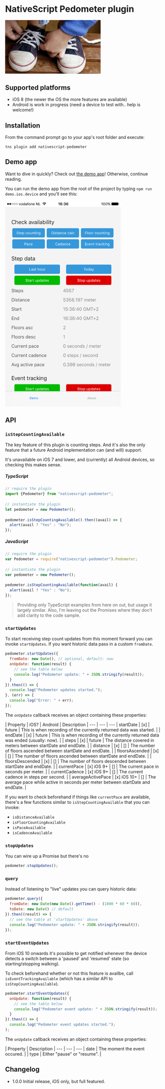 # NativeScript Pedometer plugin

<img src="https://raw.githubusercontent.com/EddyVerbruggen/nativescript-pedometer/master/tie-shoes.jpg" width="310px"/>

## Supported platforms
* iOS 8 (the newer the OS the more features are available)
* Android is work in progress (need a device to test with.. help is welcome!)

## Installation
From the command prompt go to your app's root folder and execute:

```
tns plugin add nativescript-pedometer
```

## Demo app
Want to dive in quickly? Check out [the demo app](demo)! Otherwise, continue reading.

You can run the demo app from the root of the project by typing `npm run demo.ios.device` and you'll see this:

<img src="https://raw.githubusercontent.com/EddyVerbruggen/nativescript-pedometer/master/demo.png" width="375px"/>


## API

### `isStepCountingAvailable`
The key feature of this plugin is counting steps. And it's also the only feature that a
future Android implementation can (and will) support.

It's unavailable on iOS 7 and lower, and (currently) all Android devices, so checking this makes sense.

##### TypeScript
```js
// require the plugin
import {Pedometer} from "nativescript-pedometer";

// instantiate the plugin
let pedometer = new Pedometer();

pedometer.isStepCountingAvailable().then((avail) => {
  alert(avail ? "Yes" : "No");
});
```

##### JavaScript
```js
// require the plugin
var Pedometer = require("nativescript-pedometer").Pedometer;

// instantiate the plugin
var pedometer = new Pedometer();

pedometer.isStepCountingAvailable(function(avail) {
  alert(avail ? "Yes" : "No");
});
```

> Providing only TypeScript examples from here on out, but usage it largely similar. Also, I'm leaving out the Promises where they don't add clarity to the code sample.

### `startUpdates`
To start receiving step count updates from this moment forward you can invoke `startUpdates`.
If you want historic data pass in a custom `fromDate`.

```js
pedometer.startUpdates({
  fromDate: new Date(), // optional, default: now
  onUpdate: function(result) {
    // see the table below
    console.log("Pedometer update: " + JSON.stringify(result));
  }
}).then(() => {
  console.log("Pedometer updates started.");
}, (err) => {
  console.log("Error: " + err);
});
```

The `onUpdate` callback receives an object containing these properties:

| Property | iOS? | Android | Description |
--- | --- | ---
| startDate | [x] | future | This is when recording of the currently returned data was started. |
| endDate | [x] | future | This is when recording of the currently returned data was ended (usually: now). |
| steps | [x] | future | The distance covered in meters between startDate and endDate. |
| distance | [x] | [] | The number of floors ascended between startDate and endDate. |
| floorsAscended | [x] | [] | The number of floors ascended between startDate and endDate. |
| floorsDescended | [x] | [] | The number of floors descended between startDate and endDate. |
| currentPace | [x] iOS 9+ | [] | The current pace in seconds per meter. |
| currentCadence | [x] iOS 9+ | [] | The current cadence in steps per second. |
| averageActivePace | [x] iOS 10+ | [] | The average pace while active in seconds per meter between startDate and endDate. |

If you want to check beforehand if things like `currentPace` are available,
there's a few functions similar to `isStepCountingAvailable` that you can invoke:

* `isDistanceAvailable`
* `isFloorCountingAvailable`
* `isPaceAvailable`
* `isCadenceAvailable`

### `stopUpdates`
You can wire up a Promise but there's no 

```js
pedometer.stopUpdates();
```

### `query`
Instead of listening to "live" updates you can query historic data:

```js
pedometer.query({
  fromDate: new Date(new Date().getTime() - (1000 * 60 * 60)),
  toDate: new Date() // default
}).then((result) => {
  // see the table at 'startUpdates' above
  console.log("Pedometer update: " + JSON.stringify(result));
});
```

### `startEventUpdates`
From iOS 10 onwards it's possible to get notified whenever the device detects a switch
between a 'paused' and 'resumed' state (so starting/stopping walking).

To check beforehand whether or not this feature is availbe,
call `isEventTrackingAvailable` (which has a similar API to `isStepCountingAvailable`).

```js
pedometer.startEventUpdates({
  onUpdate: function(result) {
    // see the table below
    console.log("Pedometer event update: " + JSON.stringify(result));
  }
}).then(() => {
  console.log("Pedometer event updates started.");
);
```

The `onUpdate` callback receives an object containing these properties:

| Property | Description |
--- | --- | ---
| date | The moment the event occured. |
| type | Either "pause" or "resume". |

## Changelog
* 1.0.0  Initial release, iOS only, but full featured.